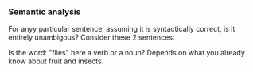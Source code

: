 ### Semantic analysis

For anyy particular sentence, assuming it is syntactically correct,  is it entirely unambigous?
Consider these 2 sentences:

Is the word: "flies" here a verb or a noun?
Depends on what you already know about fruit and insects.
